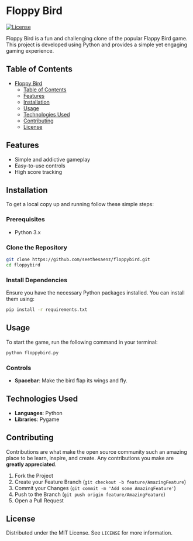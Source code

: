 # Floppy Bird

[![License](https://img.shields.io/badge/license-MIT-blue.svg)](https://opensource.org/licenses/MIT)

Floppy Bird is a fun and challenging clone of the popular Flappy Bird game. This project is developed using Python and provides a simple yet engaging gaming experience.

## Table of Contents

- [Floppy Bird](#floppy-bird)
  - [Table of Contents](#table-of-contents)
  - [Features](#features)
  - [Installation](#installation)
  - [Usage](#usage)
  - [Technologies Used](#technologies-used)
  - [Contributing](#contributing)
  - [License](#license)

## Features

- Simple and addictive gameplay
- Easy-to-use controls
- High score tracking

## Installation

To get a local copy up and running follow these simple steps:

### Prerequisites

- Python 3.x

### Clone the Repository

```bash
git clone https://github.com/seethesaenz/floppybird.git
cd floppybird
```

### Install Dependencies

Ensure you have the necessary Python packages installed. You can install them using:

```bash
pip install -r requirements.txt
```

## Usage

To start the game, run the following command in your terminal:

```bash
python floppybird.py
```

### Controls

- **Spacebar**: Make the bird flap its wings and fly.

## Technologies Used

- **Languages**: Python
- **Libraries**: Pygame

## Contributing

Contributions are what make the open source community such an amazing place to be learn, inspire, and create. Any contributions you make are **greatly appreciated**.

1. Fork the Project
2. Create your Feature Branch (`git checkout -b feature/AmazingFeature`)
3. Commit your Changes (`git commit -m 'Add some AmazingFeature'`)
4. Push to the Branch (`git push origin feature/AmazingFeature`)
5. Open a Pull Request

## License

Distributed under the MIT License. See `LICENSE` for more information.


